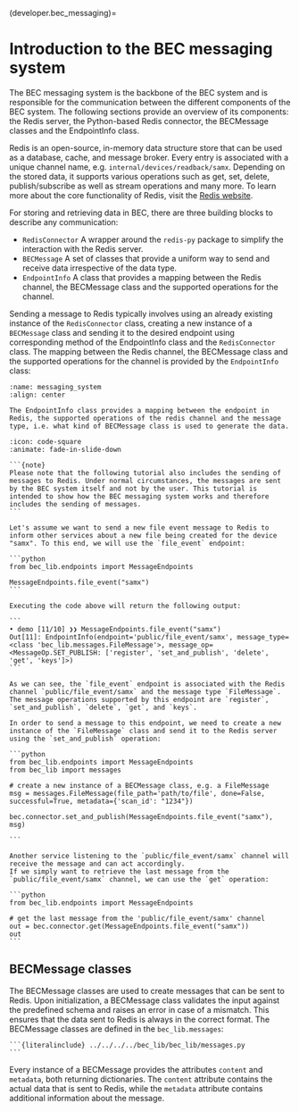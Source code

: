 (developer.bec_messaging)=
# Introduction to the BEC messaging system
The BEC messaging system is the backbone of the BEC system and is responsible for the communication between the different components of the BEC system. The following sections provide an overview of its components: the Redis server, the Python-based Redis connector, the BECMessage classes and the EndpointInfo class.

Redis is an open-source, in-memory data structure store that can be used as a database, cache, and message broker. Every entry is associated with a unique channel name, e.g. `internal/devices/readback/samx`. Depending on the stored data, it supports various operations such as get, set, delete, publish/subscribe as well as stream operations and many more. To learn more about the core functionality of Redis, visit the [Redis website](https://redis.io/). 

For storing and retrieving data in BEC, there are three building blocks to describe any communication:
- `RedisConnector`
    A wrapper around the `redis-py` package to simplify the interaction with the Redis server.
- `BECMessage`
    A set of classes that provide a uniform way to send and receive data irrespective of the data type.
- `EndpointInfo`
    A class that provides a mapping between the Redis channel, the BECMessage class and the supported operations for the channel. 

Sending a message to Redis typically involves using an already existing instance of the `RedisConnector` class, creating a new instance of a `BECMessage` class and sending it to the desired endpoint using corresponding method of the EndpointInfo class and the `RedisConnector` class.
The mapping between the Redis channel, the BECMessage class and the supported operations for the channel is provided by the `EndpointInfo` class:

```{figure} ../../assets/messaging_system.png
:name: messaging_system
:align: center

The EndpointInfo class provides a mapping between the endpoint in Redis, the supported operations of the redis channel and the message type, i.e. what kind of BECMessage class is used to generate the data.
```


````{dropdown} View tutorial: Example of a communication with Redis
:icon: code-square
:animate: fade-in-slide-down

```{note}
Please note that the following tutorial also includes the sending of messages to Redis. Under normal circumstances, the messages are sent by the BEC system itself and not by the user. This tutorial is intended to show how the BEC messaging system works and therefore includes the sending of messages.
```

Let's assume we want to send a new file event message to Redis to inform other services about a new file being created for the device "samx". To this end, we will use the `file_event` endpoint:

```python
from bec_lib.endpoints import MessageEndpoints

MessageEndpoints.file_event("samx")
```

Executing the code above will return the following output:

```
• demo [11/10] ❯❯ MessageEndpoints.file_event("samx")
Out[11]: EndpointInfo(endpoint='public/file_event/samx', message_type=<class 'bec_lib.messages.FileMessage'>, message_op=<MessageOp.SET_PUBLISH: ['register', 'set_and_publish', 'delete', 'get', 'keys']>)
```

As we can see, the `file_event` endpoint is associated with the Redis channel `public/file_event/samx` and the message type `FileMessage`. The message operations supported by this endpoint are `register`, `set_and_publish`, `delete`, `get`, and `keys`.

In order to send a message to this endpoint, we need to create a new instance of the `FileMessage` class and send it to the Redis server using the `set_and_publish` operation:

```python
from bec_lib.endpoints import MessageEndpoints
from bec_lib import messages

# create a new instance of a BECMessage class, e.g. a FileMessage
msg = messages.FileMessage(file_path='path/to/file', done=False, successful=True, metadata={'scan_id': "1234"})

bec.connector.set_and_publish(MessageEndpoints.file_event("samx"), msg)

```

Another service listening to the `public/file_event/samx` channel will receive the message and can act accordingly.
If we simply want to retrieve the last message from the `public/file_event/samx` channel, we can use the `get` operation:

```python
from bec_lib.endpoints import MessageEndpoints

# get the last message from the 'public/file_event/samx' channel
out = bec.connector.get(MessageEndpoints.file_event("samx"))
out
```

````

## BECMessage classes
The BECMessage classes are used to create messages that can be sent to Redis. Upon initialization, a BECMessage class validates the input against the predefined schema and raises an error in case of a mismatch. This ensures that the data sent to Redis is always in the correct format. The BECMessage classes are defined in the `bec_lib.messages`:

````{dropdown} View code: BECMessage classes
```{literalinclude} ../../../../bec_lib/bec_lib/messages.py
```
````

Every instance of a BECMessage provides the attributes `content` and `metadata`, both returning dictionaries. The `content` attribute contains the actual data that is sent to Redis, while the `metadata` attribute contains additional information about the message.

